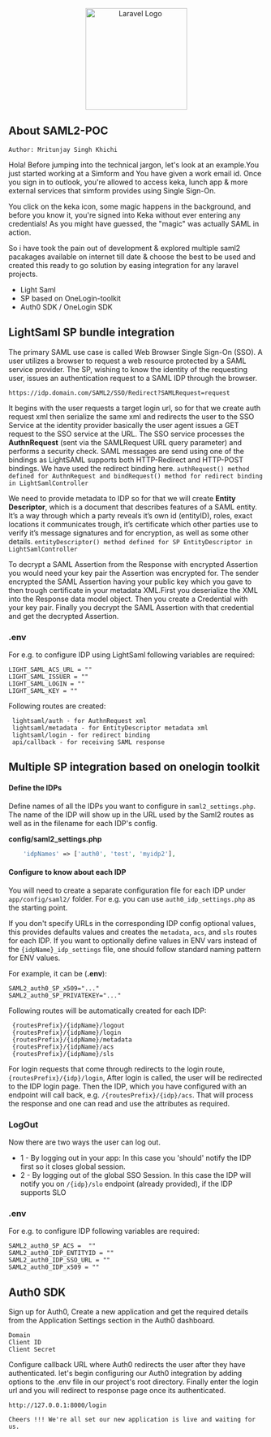 <p align="center"></p><p align="center"><a href="https://laravel.com" target="_blank"><img src="https://bookstack.soffid.com/uploads/images/gallery/2021-09/0dNsaml-logo.png" width="200" alt="Laravel Logo"></a></p><p align="center"></p>

## About SAML2-POC 
``
Author: Mritunjay Singh Khichi
``
 
Hola! Before jumping into the technical jargon, let's look at an example.You just started working at a Simform and You have given a work email id. Once you sign in to outlook, you're allowed to access keka, lunch app & more external services that simform provides using Single Sign-On.

You click on the keka icon, some magic happens in the background, and before you know it, you're signed into Keka without ever entering any credentials! As you might have guessed, the "magic" was actually SAML in action. 

So i have took the pain out of development & explored multiple saml2 pacakages available on internet till date & choose the best to be used and created this ready to go solution by easing integration for any laravel projects.

- Light Saml
- SP based on OneLogin-toolkit
- Auth0 SDK / OneLogin SDK

## LightSaml SP bundle integration

The primary SAML use case is called Web Browser Single Sign-On (SSO). A user utilizes a browser to request a web resource protected by a SAML service provider. The SP, wishing to know the identity of the requesting user, issues an authentication request to a SAML IDP through the browser.

``https://idp.domain.com/SAML2/SSO/Redirect?SAMLRequest=request``


It begins with the user requests a target login url, so for that we create auth request xml then serialize the same xml and redirects the user to the SSO Service at the identity provider basically the user agent issues a GET request to the SSO service at the URL. The SSO service processes the **AuthnRequest** (sent via the SAMLRequest URL query parameter) and performs a security check. SAML messages are send using one of the bindings as LightSAML supports both HTTP-Redirect and HTTP-POST bindings. We have used the redirect binding here. `authRequest() method defined for AuthnRequest and bindRequest() method for redirect binding in LightSamlController`

We need to provide metadata to IDP so for that we will create **Entity Descriptor**, which is a document that describes features of a SAML entity. It’s a way through which a party reveals it’s own id (entityID), roles, exact locations it communicates trough, it’s certificate which other parties use to verify it’s message signatures and for encryption, as well as some other details. `entityDescriptor() method defined for SP EntityDescriptor in LightSamlController`


To decrypt a SAML Assertion from the Response with encrypted Assertion you would need your key pair the Assertion was encrypted for. The sender encrypted the SAML Assertion having your public key which you gave to then trough certificate in your metadata XML.First you deserialize the XML into the Response data model object. Then you create a Credential with your key pair. Finally you decrypt the SAML Assertion with that credential and get the decrypted Assertion.
 
### .env
For e.g. to configure IDP using LightSaml following variables are required:
```env
LIGHT_SAML_ACS_URL = ""
LIGHT_SAML_ISSUER = ""
LIGHT_SAML_LOGIN = ""
LIGHT_SAML_KEY = ""
```

Following routes are created:
```
 lightsaml/auth - for AuthnRequest xml
 lightsaml/metadata - for EntityDescriptor metadata xml
 lightsaml/login - for redirect binding
 api/callback - for receiving SAML response
```
 
## Multiple SP integration based on onelogin toolkit
 
#### Define the IDPs
Define names of all the IDPs you want to configure in `saml2_settings.php`. The name of the IDP will show up in the URL used by the Saml2 routes as well as in the filename for each IDP's config.

**config/saml2_settings.php**
```php
    'idpNames' => ['auth0', 'test', 'myidp2'],
```

#### Configure to know about each IDP

You will need to create a separate configuration file for each IDP under `app/config/saml2/` folder. For e.g. you can use `auth0_idp_settings.php` as the starting point.

If you don't specify URLs in the corresponding IDP config optional values, this provides defaults values and creates the `metadata`, `acs`, and `sls` routes for each IDP. If you want to optionally define values in ENV vars instead of the `{idpName}_idp_settings` file, one should follow standard naming pattern for ENV values. 

For example, it can be (**.env**):
```env
SAML2_auth0_SP_x509="..."
SAML2_auth0_SP_PRIVATEKEY="..."
```

Following routes will be automatically created for each IDP:
```
 {routesPrefix}/{idpName}/logout
 {routesPrefix}/{idpName}/login
 {routesPrefix}/{idpName}/metadata
 {routesPrefix}/{idpName}/acs
 {routesPrefix}/{idpName}/sls
```

For login requests that come through redirects to the login route, `{routesPrefix}/{idp}/login`, After login is called, the user will be redirected to the IDP login page. Then the IDP, which you have configured with an endpoint will call back, e.g. `/{routesPrefix}/{idp}/acs`. That will process the response and one can read and use the attributes as required.


### LogOut
Now there are two ways the user can log out.
 + 1 - By logging out in your app: In this case you 'should' notify the IDP first so it closes global session.
 + 2 - By logging out of the global SSO Session. In this case the IDP will notify you on `/{idp}/slo` endpoint (already provided), if the IDP supports SLO
 
### .env
For e.g. to configure IDP following variables are required:
```env
SAML2_auth0_SP_ACS =  ""
SAML2_auth0_IDP_ENTITYID = ""
SAML2_auth0_IDP_SSO_URL = ""
SAML2_auth0_IDP_x509 = ""
```

## Auth0 SDK

Sign up for Auth0, Create a new application and get the required details from the Application Settings section in the Auth0 dashboard.

```
Domain
Client ID
Client Secret
```

Configure callback URL where Auth0 redirects the user after they have authenticated. let's begin configuring our Auth0 integration by adding options to the .env file in our project's root directory. Finally enter the login url and you will redirect to response page once its authenticated.


```
http://127.0.0.1:8000/login
```

```
Cheers !!! We're all set our new application is live and waiting for us. 
```